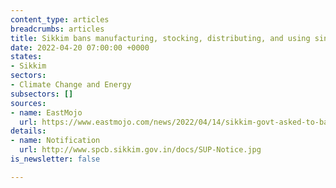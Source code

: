 ```yaml
---
content_type: articles
breadcrumbs: articles
title: Sikkim bans manufacturing, stocking, distributing, and using single-use plastic
date: 2022-04-20 07:00:00 +0000
states:
- Sikkim
sectors:
- Climate Change and Energy
subsectors: []
sources:
- name: EastMojo
  url: https://www.eastmojo.com/news/2022/04/14/sikkim-govt-asked-to-ban-plastic-bags-for-a-platic-free-state/
details:
- name: Notification
  url: http://www.spcb.sikkim.gov.in/docs/SUP-Notice.jpg
is_newsletter: false

---
```

